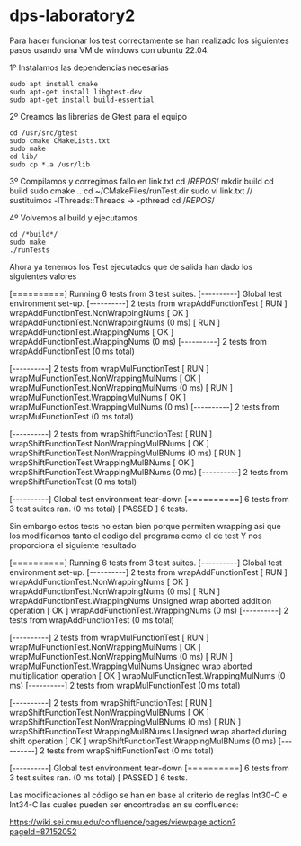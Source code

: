 # dps-laboratory2

Para hacer funcionar los test correctamente se han realizado los siguientes pasos
usando una VM de windows con ubuntu 22.04.


1º Instalamos las dependencias necesarias

    sudo apt install cmake
    sudo apt-get install libgtest-dev
    sudo apt-get install build-essential

2º Creamos las librerias de Gtest para el equipo 

    cd /usr/src/gtest
    sudo cmake CMakeLists.txt
    sudo make
    cd lib/
    sudo cp *.a /usr/lib

3º Compilamos y corregimos fallo en link.txt
    cd /*REPOS*/
    mkdir build 
    cd build
    sudo cmake ..
    cd ~/CMakeFiles/runTest.dir
    sudo vi link.txt // sustituimos -lThreads::Threads -> -pthread
    cd /*REPOS*/

4º Volvemos al build y ejecutamos

    cd /*build*/
    sudo make
    ./runTests



Ahora ya tenemos los Test ejecutados que de salida han dado los siguientes valores 

[==========] Running 6 tests from 3 test suites.
[----------] Global test environment set-up.
[----------] 2 tests from wrapAddFunctionTest
[ RUN      ] wrapAddFunctionTest.NonWrappingNums
[       OK ] wrapAddFunctionTest.NonWrappingNums (0 ms)
[ RUN      ] wrapAddFunctionTest.WrappingNums
[       OK ] wrapAddFunctionTest.WrappingNums (0 ms)
[----------] 2 tests from wrapAddFunctionTest (0 ms total)

[----------] 2 tests from wrapMulFunctionTest
[ RUN      ] wrapMulFunctionTest.NonWrappingMulNums
[       OK ] wrapMulFunctionTest.NonWrappingMulNums (0 ms)
[ RUN      ] wrapMulFunctionTest.WrappingMulNums
[       OK ] wrapMulFunctionTest.WrappingMulNums (0 ms)
[----------] 2 tests from wrapMulFunctionTest (0 ms total)

[----------] 2 tests from wrapShiftFunctionTest
[ RUN      ] wrapShiftFunctionTest.NonWrappingMulBNums
[       OK ] wrapShiftFunctionTest.NonWrappingMulBNums (0 ms)
[ RUN      ] wrapShiftFunctionTest.WrappingMulBNums
[       OK ] wrapShiftFunctionTest.WrappingMulBNums (0 ms)
[----------] 2 tests from wrapShiftFunctionTest (0 ms total)

[----------] Global test environment tear-down
[==========] 6 tests from 3 test suites ran. (0 ms total)
[  PASSED  ] 6 tests.

Sin embargo estos tests no estan bien porque permiten wrapping asi que los modificamos tanto el codigo del programa como el de test 
Y nos proporciona el siguiente resultado

[==========] Running 6 tests from 3 test suites.
[----------] Global test environment set-up.
[----------] 2 tests from wrapAddFunctionTest
[ RUN      ] wrapAddFunctionTest.NonWrappingNums
[       OK ] wrapAddFunctionTest.NonWrappingNums (0 ms)
[ RUN      ] wrapAddFunctionTest.WrappingNums
Unsigned wrap aborted addition operation
[       OK ] wrapAddFunctionTest.WrappingNums (0 ms)
[----------] 2 tests from wrapAddFunctionTest (0 ms total)

[----------] 2 tests from wrapMulFunctionTest
[ RUN      ] wrapMulFunctionTest.NonWrappingMulNums
[       OK ] wrapMulFunctionTest.NonWrappingMulNums (0 ms)
[ RUN      ] wrapMulFunctionTest.WrappingMulNums
Unsigned wrap aborted multiplication operation
[       OK ] wrapMulFunctionTest.WrappingMulNums (0 ms)
[----------] 2 tests from wrapMulFunctionTest (0 ms total)

[----------] 2 tests from wrapShiftFunctionTest
[ RUN      ] wrapShiftFunctionTest.NonWrappingMulBNums
[       OK ] wrapShiftFunctionTest.NonWrappingMulBNums (0 ms)
[ RUN      ] wrapShiftFunctionTest.WrappingMulBNums
Unsigned wrap aborted during shift operation
[       OK ] wrapShiftFunctionTest.WrappingMulBNums (0 ms)
[----------] 2 tests from wrapShiftFunctionTest (0 ms total)

[----------] Global test environment tear-down
[==========] 6 tests from 3 test suites ran. (0 ms total)
[  PASSED  ] 6 tests.


Las modificaciones al código se han en base al criterio de reglas Int30-C e Int34-C las cuales pueden ser encontradas en su confluence:

https://wiki.sei.cmu.edu/confluence/pages/viewpage.action?pageId=87152052